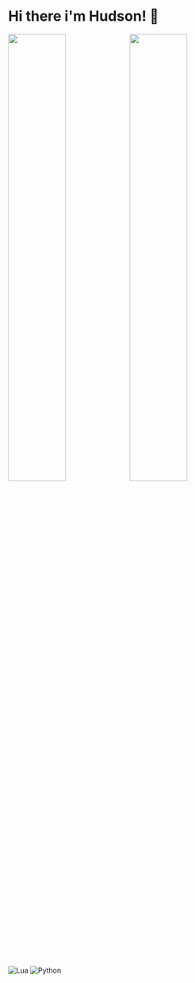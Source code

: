 # Hi there i'm Hudson! 👋

<img align='Left' Width='48%' src='https://github-readme-stats.vercel.app/api?username=HudsonBean&show_icons=true&theme=gotham' />
<img align='Left' Width='48%' src='https://github-readme-stats.vercel.app/api/top-langs/?username=HudsonBean&theme=gotham' />

<img align='Top' alt='Lua' src='https://img.shields.io/badge/lua-%232C2D72.svg?style=for-the-badge&logo=lua&logoColor=white' />
<img align='Top' alt='Python' src='https://img.shields.io/badge/python-3670A0?style=for-the-badge&logo=python&logoColor=ffdd54' />


<!--![C](https://img.shields.io/badge/c-%2300599C.svg?style=for-the-badge&logo=c&logoColor=white)
C#	![C#](https://img.shields.io/badge/c%23-%23239120.svg?style=for-the-badge&logo=c-sharp&logoColor=white)
![C++](https://img.shields.io/badge/c++-%2300599C.svg?style=for-the-badge&logo=c%2B%2B&logoColor=white)-->
